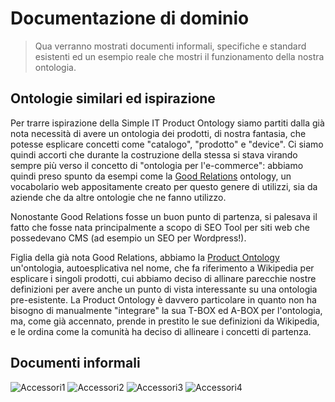 # Documentazione di dominio

> Qua verranno mostrati documenti informali, specifiche e standard esistenti ed
> un esempio reale che mostri il funzionamento della nostra ontologia.

## Ontologie similari ed ispirazione

Per trarre ispirazione della Simple IT Product Ontology siamo partiti dalla già nota 
necessità di avere un ontologia dei prodotti, di nostra fantasia, che potesse esplicare
concetti come "catalogo", "prodotto" e "device".
Ci siamo quindi accorti che durante la costruzione della stessa si stava virando sempre
più verso il concetto di "ontologia per l'e-commerce": abbiamo quindi preso spunto da
esempi come la [Good Relations](http://www.heppnetz.de/projects/goodrelations/) ontology,
un vocabolario web appositamente creato per questo genere di utilizzi, sia da aziende
che da altre ontologie che ne fanno utilizzo.

Nonostante Good Relations fosse un buon punto di partenza, si palesava il fatto che
fosse nata principalmente a scopo di SEO Tool per siti web che possedevano CMS
(ad esempio un SEO per Wordpress!).

Figlia della già nota Good Relations, abbiamo la [Product Ontology](http://www.productontology.org/)
un'ontologia, autoesplicativa nel nome, che fa riferimento a Wikipedia per esplicare i singoli
prodotti, cui abbiamo deciso di allinare parecchie nostre definizioni per avere anche un punto
di vista interessante su una ontologia pre-esistente. La Product Ontology è davvero particolare
in quanto non ha bisogno di manualmente "integrare" la sua T-BOX ed A-BOX per l'ontologia,
ma, come già accennato, prende in prestito le sue definizioni da Wikipedia, e le ordina come la comunità ha deciso
di allineare i concetti di partenza.

## Documenti informali

![Accessori1](https://ibb.co/cyxKNrd)
![Accessori2](https://ibb.co/6w4wSph)
![Accessori3](https://ibb.co/z7qT80d)
![Accessori4](https://ibb.co/dmMKdfd)
